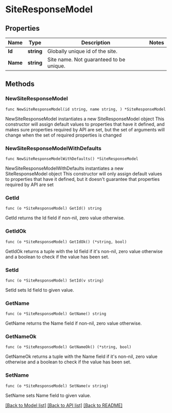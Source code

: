 # SiteResponseModel

## Properties

Name | Type | Description | Notes
------------ | ------------- | ------------- | -------------
**Id** | **string** | Globally unique id of the site. | 
**Name** | **string** | Site name.  Not guaranteed to be unique. | 

## Methods

### NewSiteResponseModel

`func NewSiteResponseModel(id string, name string, ) *SiteResponseModel`

NewSiteResponseModel instantiates a new SiteResponseModel object
This constructor will assign default values to properties that have it defined,
and makes sure properties required by API are set, but the set of arguments
will change when the set of required properties is changed

### NewSiteResponseModelWithDefaults

`func NewSiteResponseModelWithDefaults() *SiteResponseModel`

NewSiteResponseModelWithDefaults instantiates a new SiteResponseModel object
This constructor will only assign default values to properties that have it defined,
but it doesn't guarantee that properties required by API are set

### GetId

`func (o *SiteResponseModel) GetId() string`

GetId returns the Id field if non-nil, zero value otherwise.

### GetIdOk

`func (o *SiteResponseModel) GetIdOk() (*string, bool)`

GetIdOk returns a tuple with the Id field if it's non-nil, zero value otherwise
and a boolean to check if the value has been set.

### SetId

`func (o *SiteResponseModel) SetId(v string)`

SetId sets Id field to given value.


### GetName

`func (o *SiteResponseModel) GetName() string`

GetName returns the Name field if non-nil, zero value otherwise.

### GetNameOk

`func (o *SiteResponseModel) GetNameOk() (*string, bool)`

GetNameOk returns a tuple with the Name field if it's non-nil, zero value otherwise
and a boolean to check if the value has been set.

### SetName

`func (o *SiteResponseModel) SetName(v string)`

SetName sets Name field to given value.



[[Back to Model list]](../README.md#documentation-for-models) [[Back to API list]](../README.md#documentation-for-api-endpoints) [[Back to README]](../README.md)


